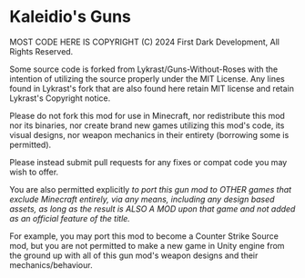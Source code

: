 # Kaleidio's Guns

MOST CODE HERE IS COPYRIGHT (C) 2024 First Dark Development, All Rights Reserved.

Some source code is forked from Lykrast/Guns-Without-Roses with the intention of utilizing the source properly under the MIT License.  Any lines found in Lykrast's fork that are also found here retain MIT license and retain Lykrast's Copyright notice.

Please do not fork this mod for use in Minecraft, nor redistribute this mod nor its binaries, nor create brand new games utilizing this mod's code, its visual designs, nor weapon mechanics in their entirety (borrowing some is permitted).

Please instead submit pull requests for any fixes or compat code you may wish to offer.

You are also permitted explicitly *to port this gun mod to OTHER games that exclude Minecraft entirely, via any means, including any design based assets, as long as the result is ALSO A MOD upon that game and not added as an official feature of the title.*

For example, you may port this mod to become a Counter Strike Source mod, but you are not permitted to make a new game in Unity engine from the ground up with all of this gun mod's weapon designs and their mechanics/behaviour.
